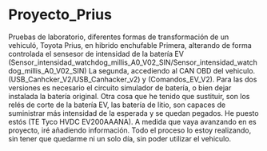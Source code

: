 # Proyecto_Prius
Pruebas de laboratorio, diferentes formas de transformación de un vehiculó, Toyota Prius, en hibrido enchufable
Primera, alterando de forma controlada el sensesor de intensidad de la batería EV (Sensor_intensidad_watchdog_millis_A0_V02_SIN/Sensor_intensidad_watchdog_millis_A0_V02_SIN)
La segunda, accediendo al CAN OBD del vehiculo. (USB_Canhcker_V2/USB_Canhacker_v2) y (Comandos_EV_V2).
Para las dos versiones es necesario el circuito simulador de batería, o bien dejar instalada la batería original.
Otra cosa que he tenido que sustituir, son los relés de corte de la batería EV, las batería de litio, son capaces de suministrar más intensidad de la esperada y se quedan pegados. He puesto estós (TE Tyco HVDC EV200AAANA).
A medida que vaya avanzando en es proyecto, iré añadiendo información.
Todo el proceso lo estoy realizando, sin tener que quedarme ni un solo día, sin poder utilizar el vehiculo.
